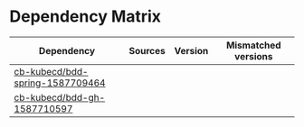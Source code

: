 # Dependency Matrix

Dependency | Sources | Version | Mismatched versions
---------- | ------- | ------- | -------------------
[cb-kubecd/bdd-spring-1587709464](https://github.com/cb-kubecd/bdd-spring-1587709464.git) |  | []() | 
[cb-kubecd/bdd-gh-1587710597](https://github.com/cb-kubecd/bdd-gh-1587710597.git) |  | []() | 
